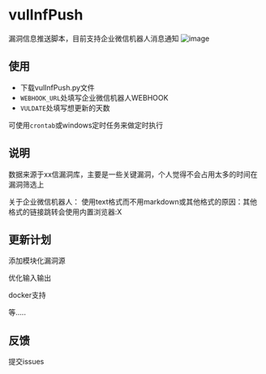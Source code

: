 # vulInfPush
漏洞信息推送脚本，目前支持企业微信机器人消息通知
![image](https://user-images.githubusercontent.com/125625659/219575569-1cb882aa-6658-4543-bc75-458ce4085f93.png)

## 使用
- 下载vulInfPush.py文件
- `WEBHOOK_URL`处填写企业微信机器人WEBHOOK
- `VULDATE`处填写想更新的天数

可使用`crontab`或windows定时任务来做定时执行

## 说明
数据来源于xx信漏洞库，主要是一些关键漏洞，个人觉得不会占用太多的时间在漏洞筛选上

关于企业微信机器人：
使用text格式而不用markdown或其他格式的原因：其他格式的链接跳转会使用内置浏览器:X


## 更新计划
添加模块化漏洞源

优化输入输出

docker支持

等.....


## 反馈
提交issues
